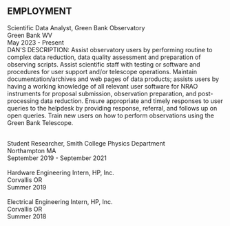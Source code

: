 ## EMPLOYMENT
Scientific Data Analyst, Green Bank Observatory\
Green Bank WV\
May 2023 - Present\
DAN'S DESCRIPTION:
Assist observatory users by performing routine to complex data reduction, data quality assessment and preparation of
observing scripts.
Assist scientific staff with testing or software and procedures for user support and/or telescope operations.
Maintain documentation/archives and web pages of data products; assists users by having a working knowledge of all
relevant user software for NRAO instruments for proposal submission, observation preparation, and post-processing data
reduction.
Ensure appropriate and timely responses to user queries to the helpdesk by providing response, referral, and follows up on
open queries.
Train new users on how to perform observations using the Green Bank Telescope.

\
Student Researcher, Smith College Physics Department\
Northampton MA\
September 2019 - September 2021\
\
Hardware Engineering Intern, HP, Inc.\
Corvallis OR\
Summer 2019\
\
Electrical Engineering Intern, HP, Inc.\
Corvallis OR\
Summer 2018
